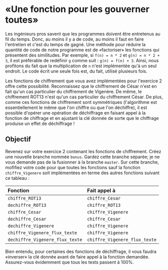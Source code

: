 # «Une fonction pour les gouverner toutes»

Les ingénieurs pros savent que les programmes doivent être entretenus au fil du temps.
Donc, au moins il y a de code, au moins il faut en faire l'entretien et c'est du temps de gagné.
Une méthode pour réduire la quantité de code de notre programme est de «factoriser» les fonctions qui présentent des similitudes.
Par exemple, si `f(n) = n * 2` et `g(n) = n * 2 + 3`, il est préférable de redéfinir `g` comme suit : `g(n) = f(n) + 3`.
Ainsi, nous profitons du fait que la multiplication de `n` n'est implémentée qu'à un seul endroit.
Le code écrit une seule fois est, du fait, utilisé plusieurs fois.

Les fonctions de chiffrement que vous avez implémentées pour l'exercice 2 offre cette possibilité.
Reconnaissez que le chiffrement de César n'est en fait qu'un cas particulier du chiffrement de Vigenère.
De même, le chiffrement ROT13 n'est qu'un cas particulier du chiffrement César.
De plus, comme ces fonctions de chiffrement sont symmétriques (l'algorithme est essentiellement le même que l'on chiffre ou que l'on déchiffre), il est possible d'opérer une opération de déchiffrage en faisant appel à la fonction de chiffrage et en ajustant la clé donnée de sorte que le chiffrage produise un effet de déchiffrage !

## Objectif

Revenez sur votre exercice 2 contenant les fonctions de chiffrement.
Créez une nouvelle branche nommée `bonus`.
Gardez cette branche séparée; je ne vous demande pas de la fusionner à la branche `master`.
Sur cette branche, mofifiez votre code pour que toutes les fonctions sauf la fonction `chiffre_Vigenere` soit implémentées en terme des autres fonctions suivant ce tableau :

| Fonction | Fait appel à |
|:- |:- |
| `chiffre_ROT13` | `chiffre_Cesar` |
| `dechiffre_ROT13` | `chiffre_ROT13` |
| `chiffre_Cesar` | `chiffre_Vigenere` |
| `dechiffre_Cesar` | `chiffre_Cesar` |
| `dechiffre_Vigenere` | `chiffre_Vigenere` |
| `chiffre_Vigenere_flux_texte` | `chiffre_Vigenere` |
| `dechiffre_Vigenere_flux_texte` | `chiffre_Vigenere_flux_texte` |

Bien entendu, pour certaines des fonctions de déchiffrage, il vous faudra «inverser» la clé donnée avant de faire appel à la fonction demandée.
Assurez-vous évidemment que tous les tests passent à 100%.

